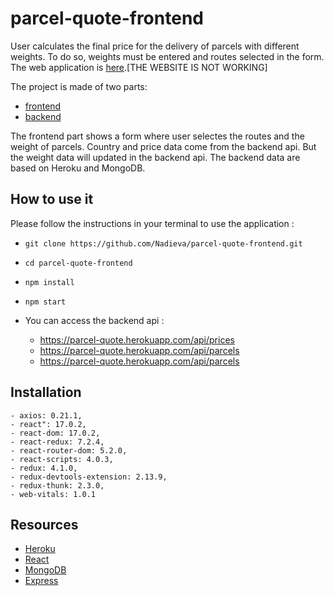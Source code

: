 # parcel-quote-frontend

User calculates the final price for the delivery of parcels with different weights. To do so, weights must be entered and routes selected in the form. The web application is [here](https://parcel-quote.netlify.app/).[THE WEBSITE IS NOT WORKING]

The project is made of two parts:

- [frontend](https://github.com/Nadieva/parcel-quote-frontend)
- [backend](https://github.com/Nadieva/parcel-quote-backend)

The frontend part shows a form where user selectes the routes and the weight of parcels. Country and price data come from the backend api. But the weight data will updated in the backend api. The backend data are based on Heroku and MongoDB.

## How to use it

Please follow the instructions in your terminal to use the application :

- `git clone https://github.com/Nadieva/parcel-quote-frontend.git`
- `cd parcel-quote-frontend`
- `npm install`
- `npm start`

- You can access the backend api :
  - https://parcel-quote.herokuapp.com/api/prices
  - https://parcel-quote.herokuapp.com/api/parcels
  - https://parcel-quote.herokuapp.com/api/parcels

## Installation

    - axios: 0.21.1,
    - react": 17.0.2,
    - react-dom: 17.0.2,
    - react-redux: 7.2.4,
    - react-router-dom: 5.2.0,
    - react-scripts: 4.0.3,
    - redux: 4.1.0,
    - redux-devtools-extension: 2.13.9,
    - redux-thunk: 2.3.0,
    - web-vitals: 1.0.1

## Resources

- [Heroku](https://www.heroku.com/)
- [React](https://github.com/facebook/react)
- [MongoDB](https://www.mongodb.com/)
- [Express](http://expressjs.com/)
